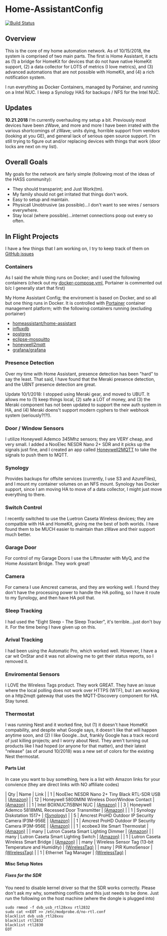 # Home-AssistantConfig
 
[![Build Status](https://travis-ci.org/chriskacerguis/Home-AssistantConfig.svg?branch=master)](https://travis-ci.org/chriskacerguis/Home-AssistantConfig)

## Overview

This is the core of my home automation network.  As of 10/15/2018, the system is comprised of two main parts.  The first is Home Assistant, it acts as (1) a
bridge for HomeKit for devices that do not have native HomeKit support, (2) a data collector for LOTS of metrics (I love metrics), and (3) advanced automations
that are not possible with HomeKit, and (4) a rich notification system.

I run everything as Docker Containers, managed by Portainer, and running on a Intel NUC.  I keep a Synology HAS for backups / NFS for the Intel NUC.

## Updates

**10.21.2018**
I'm currently overhauling my setup a bit.  Previously most devices have been zWave, and more and more I have been irrated with the various shortcomings of
zWave; units dying, horrible support from vendors (looking at you GE), and general lack of serious open source support.  I'm still trying to figure out and/or
replacing devices with things that work (door locks are next on my list).

## Overall Goals

My goals for the network are fairly simple (following most of the ideas of the HASS community):

* They should transparint; and Just Work(tm).
* My family should not get irritated that things don't work.
* Easy to setup and maintain.
* Physicall Unobtrusive (as possible)...I don't want to see wires / sensors everywhere.
* Stay local (where possible)...internet connections poop out every so often.

## In Flight Projects

I have a few things that I am working on, I try to keep track of them on [GitHub issues](https://github.com/chriskacerguis/Home-AssistantConfig/issues)

### Containers

As I said the whole thing runs on Docker; and I used the following containers (check out my [docker-compose.yml](https://github.com/chriskacerguis/Home-AssistantConfig/blob/master/docker-compose.yml), Portainer is commented out b/c I generally start that first)

My Home Assistant Config; the enviroment is based on Docker, and so all but one thing runs in Docker.  It is controlled with [Portainer](https://portainer.io) 
container management platform; with the following containers running (excluding portainer)

* [homeassistant/home-assistant](https://hub.docker.com/r/homeassistant/home-assistant/)
* [influxdb](https://hub.docker.com/_/influxdb/)
* [postgres](https://hub.docker.com/_/postgres/)
* [eclipse-mosquitto](https://hub.docker.com/_/eclipse-mosquitt/)
* [honeywell2mqtt](https://hub.docker.com/chriskacerguis/honeywell2mqtt/)
* [grafana/grafana](https://hub.docker.com/grafana/grafana/)

### Presence Detection

Over my time with Home Assistant, presence detection has been "hard" to say the least.  That said, I have found that the Meraki presence 
detection, and the UBNT presence detection are great.

Update 10/1/2018: I stopped using Meraki gear, and moved to UBUT.  It allows me to (1) keep things local, (2) safe a LOT of money, 
and (3) the Meraki component has not been updated to support the new auth system in HA, and (4) Meraki doens't support modern cyphers
to their webhook system (seriously?!?!). 

### Door / Window Sensors

I utilize Honeywell Ademco 345Mhz sensors; they are VERY cheap, and very small.  I added a NooElec NESDR Nano 2+ SDR and it picks up the signals just fine, and
I created an app called [Honeywell2MQTT](https://github.com/chriskacerguis/honeywell2mqtt) to take the signals to push them to MQTT.

### Synology

Provides backups for offsite services (currently, I use S3 and AzureFiles), and I mount my container volumes on an NFS mount.  Synology has Docker support,
since I am moving HA to move of a data collector, I might just move everything to there.

### Switch Control

I recently switched to use the Luetron Caseta Wireless devices; they are compatble with HA and HomeKit, giving me the best of both worlds.  I have found
them to be MUCH easier to maintain than zWave and their support much better.

### Garage Door

For control of my Garage Doors I use the Liftmaster with MyQ, and the Home Assistant Bridge.  They work great!

### Camera

For camera I use Amcrest cameras, and they are working well.  I found they don't have the processing power to handle the HA polling, so
I have it route to my Synology, and then have HA poll that.  

### Sleep Tracking

I had used the "Eight Sleep - The Sleep Tracker", it's terrible...just don't buy it.  For the time being I have given up on this.

### Arival Tracking

I had been using the Automatic Pro, which worked well.  However, I have a car wit OnStar and it was not allowing me to get their
status reports, so I removed it.

### Enviromental Sensors

I LOVE the Wireless Tags product.  They work GREAT.  They have an issue where the local polling does not work over HTTPS (WTF), but
I am working on a http2mqtt gateway that uses the MQTT-Discovery component for HA.  Stay tuned.

### Thermostat

I was running Nest and it worked fine, but (1) it doesn't have HomeKit compability, and despite what Google says, it doesn't like that
will happen anytime soon, and (2) I like Google...but, frankly Google has a track record of just killing projects; and I worry about Nest.
They aren't turning out products like I had hoped (or anyone for that matter), and their latest "release" (as of around 10/2018) was a new 
set of colors for the existing Nest thermostat.

#### Parts List

In case you want to buy something, here is a list with Amazon links for your convience (they are direct links with NO affiliate codes)

| Qty   | Name                                                  | Link |
| 1     | NooElec NESDR Nano 2+ Tiny Black RTL-SDR USB          | [(Amazon)](https://www.amazon.com/gp/product/B01B4L48QU/) |
| 12    | Honeywell 5800MINI Wireless Door/Window Contact       | [(Amazon)](https://www.amazon.com/gp/product/B01LYOAECP/) |
| 1     | Intel BOXNUC7I5BNH NUC                                | [(Amazon)](https://www.amazon.com/gp/product/B01N2UMKZ5/) |
| 3     | Honeywell Ademco 5818MNL Recessed Door Transmitter    | [(Amazon)](https://www.amazon.com/gp/product/B001649CBC/) |
| 1     | Synology Diskstation 1517+                            | [(Synology)](https://www.amazon.com/Synology-DiskStation-DS1517-2GB-Diskless/dp/B06Y4VN5LJ/) |
| 5     | Amcrest ProHD Outdoor IP Security Camera IP3M-956E    | [(Amazon)](https://www.amazon.com/gp/product/B01E7QMFIM/) |
| 1     | Amcrest ProHD Outdoor IP Security Camera IP3M-956E    | [(Amazon)](https://www.amazon.com/gp/product/B01E7QMFIM/) |
| 1     | ecobee3 lite Smart Thermostat                         | [(Amazon)](https://www.amazon.com/ecobee-EB-STATE3LT-02-ecobee3-Smart-Thermostat/dp/B06W56TBLN) |
| many  | Lutron Caseta Smart Lighting Dimmer                   | [(Amazon)](https://www.amazon.com/Lutron-Wireless-Lighting-PD-6WCL-WH-Assistant/dp/B00KLAXFQA/) |
| many  | Lutron Caseta Smart Lighting Switch                   | [(Amazon)](https://www.amazon.com/Lutron-Wireless-Lighting-PD-6ANS-WH-Assistant/dp/B017LRCG38/) |
| 1     | Lutron Caseta Wireless Smart Bridge                   | [(Amazon)](https://www.amazon.com/Lutron-Wireless-L-BDG2-WH-HomeKit-Assistant/dp/B00XPW67ZM/) |
| many  | Wireless Sensor Tag (13-bit Temperature and Humidity) | [(WirelessTag)](https://store.wirelesstag.net/products/wireless-tag-13-bit-temperature-and-humidity) |
| many  | PIR KumoSensor                                        | [(WirelessTag)](https://store.wirelesstag.net/products/pir-kumosensor) |
| 1     | Ethernet Tag Manager                                  | [(WirelessTag)](https://store.wirelesstag.net/products/wireless-tag-13-bit-temperature-and-humidity) |


#### Misc Setup Notes

##### Fixes for the SDR

You need to disable kernel driver so that the SDR works correctly.  Please don't ask my why, something conflicts and this just needs to be done.  Just run the 
following on the host machine (where the dongle is plugged into)

```
sudo rmmod -f dvb_usb_rtl28xxu rtl2832
sudo cat <<EOT >> /etc/modprobe.d/no-rtl.conf
blacklist dvb_usb_rtl28xxu
blacklist rtl2832
blacklist rtl2830
EOT
```